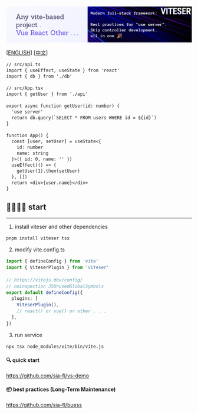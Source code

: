 ![banner.png](md/banner.png)

[[ENGLISH](README-en.md)] [[中文](README.md)]

```tsx
// src/api.ts
import { useEffect, useState } from 'react'
import { db } from './db'

// src/App.tsx
import { getUser } from './api'

export async function getUser(id: number) {
  'use server'
  return db.query(`SELECT * FROM users WHERE id = ${id}`)
}

function App() {
  const [user, setUser] = useState<{
    id: number
    name: string
  }>({ id: 0, name: '' })
  useEffect(() => {
    getUser(1).then(setUser)
  }, [])
  return <div>{user.name}</div>
}
```

## 🏃🏻‍♂️‍➡️ start

---

1. install viteser and other dependencies

```bash
pnpm install viteser tsx
```

2. modify vite.config.ts

```ts
import { defineConfig } from 'vite'
import { ViteserPlugin } from 'viteser'

// https://vitejs.dev/config/
// noinspection JSUnusedGlobalSymbols
export default defineConfig({
  plugins: [
    ViteserPlugin(),
    // react() or vue() or other . . .
  ],
})
```

3. run service

```bash
npx tsx node_modules/vite/bin/vite.js
```

#### 🔍 quick start

https://github.com/sia-fl/vs-demo

#### 📦 best practices (Long-Term Maintenance)

https://github.com/sia-fl/buess
